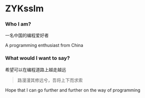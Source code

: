 # ZYKsslm
### Who I am?
一名中国的编程爱好者

A programming enthusiast from China

### What would I want to say?
希望可以在编程道路上越走越远
>路漫漫其修远兮，吾将上下而求索

Hope that I can go further and further on the way of programming
